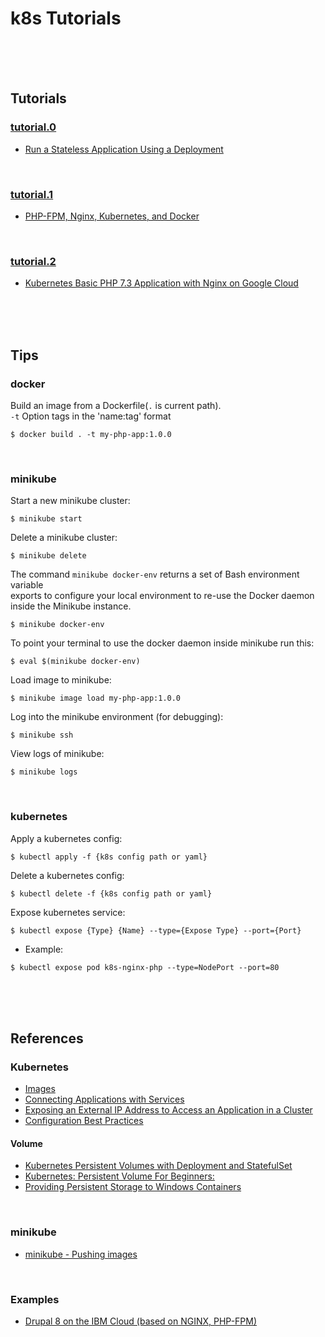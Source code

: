 # k8s Tutorials  

<br/><br/><br/>

## Tutorials  
### [tutorial.0](tutorial.0/README.md)  
* [Run a Stateless Application Using a Deployment](https://kubernetes.io/docs/tasks/run-application/run-stateless-application-deployment/)  

<br/>

### [tutorial.1](tutorial.1/README.md)  
* [PHP-FPM, Nginx, Kubernetes, and Docker](https://matthewpalmer.net/kubernetes-app-developer/articles/php-fpm-nginx-kubernetes.html)  

<br/>

### [tutorial.2](tutorial.2/README.md)  
* [Kubernetes Basic PHP 7.3 Application with Nginx on Google Cloud](https://www.cloudbooklet.com/kubernetes-basic-php-application-with-nginx-on-google-cloud/)  

<br/><br/><br/>

## Tips  
### docker  
Build an image from a Dockerfile(`.` is current path).  
`-t` Option tags in the 'name:tag' format

```shell
$ docker build . -t my-php-app:1.0.0
```

<br/>

### minikube  
Start a new minikube cluster:  
```shell
$ minikube start
```

Delete a minikube cluster:  
```shell
$ minikube delete
```

The command `minikube docker-env` returns a set of Bash environment variable  
exports to configure your local environment to re-use the Docker daemon  
inside the Minikube instance.  
```shell
$ minikube docker-env
```

To point your terminal to use the docker daemon inside minikube run this:  
```shell
$ eval $(minikube docker-env)
```

Load image to minikube:  
```shell
$ minikube image load my-php-app:1.0.0
```

Log into the minikube environment (for debugging):  
```shell
$ minikube ssh
```

View logs of minikube:  
```shell
$ minikube logs
```

<br/>

### kubernetes  
Apply a kubernetes config:  
```shell
$ kubectl apply -f {k8s config path or yaml}
```

Delete a kubernetes config:  
```shell
$ kubectl delete -f {k8s config path or yaml}
```

Expose kubernetes service:  
```shell
$ kubectl expose {Type} {Name} --type={Expose Type} --port={Port}
```

  * Example:  
  ```shell
  $ kubectl expose pod k8s-nginx-php --type=NodePort --port=80
  ```

<br/><br/><br/>

## References  
### Kubernetes  
* [Images](https://kubernetes.io/docs/concepts/containers/images/)  
* [Connecting Applications with Services](https://kubernetes.io/docs/concepts/services-networking/connect-applications-service/)  
* [Exposing an External IP Address to Access an Application in a Cluster](https://kubernetes.io/docs/tutorials/stateless-application/expose-external-ip-address/)  
* [Configuration Best Practices](https://kubernetes.io/docs/concepts/configuration/overview/)  

#### Volume  
* [Kubernetes Persistent Volumes with Deployment and StatefulSet](https://akomljen.com/kubernetes-persistent-volumes-with-deployment-and-statefulset/)  
* [Kubernetes: Persistent Volume For Beginners:](https://medium.com/@muneeburrehman2610/kubernetes-persistent-volume-for-beginners-a13cbe5bdeea)  
* [Providing Persistent Storage to Windows Containers](https://cloud.redhat.com/blog/providing-persistent-storage-to-windows-containers)  

<br/>

### minikube  
* [minikube - Pushing images](https://minikube.sigs.k8s.io/docs/handbook/pushing/)  

<br/>

### Examples  
* [Drupal 8 on the IBM Cloud (based on NGINX, PHP-FPM)](https://github.com/IBM/drupal-nginx-php-kubernetes)  
